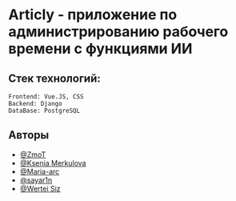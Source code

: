 # Articly - приложение по администрированию рабочего времени с функциями ИИ

## Стек технологий: 

    Frontend: Vue.JS, CSS
    Backend: Django
    DataBase: PostgreSQL


## Авторы

- [@ZmoT](https://github.com/Zm0T)
- [@Ksenia Merkulova](https://github.com/KsuuushkaMerkl)
- [@Maria-arc](https://github.com/Maria-arc)
- [@sayar1n](https://github.com/sayar1n)
- [@Wertei Siz](https://github.com/WerteiSiz)
